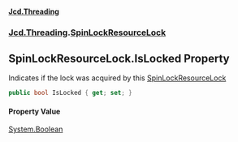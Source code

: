 #### [Jcd.Threading](index.md 'index')
### [Jcd.Threading](Jcd.Threading.md 'Jcd.Threading').[SpinLockResourceLock](SpinLockResourceLock.md 'Jcd.Threading.SpinLockResourceLock')

## SpinLockResourceLock.IsLocked Property

Indicates if the lock was acquired by this [SpinLockResourceLock](SpinLockResourceLock.md 'Jcd.Threading.SpinLockResourceLock')

```csharp
public bool IsLocked { get; set; }
```

#### Property Value
[System.Boolean](https://docs.microsoft.com/en-us/dotnet/api/System.Boolean 'System.Boolean')